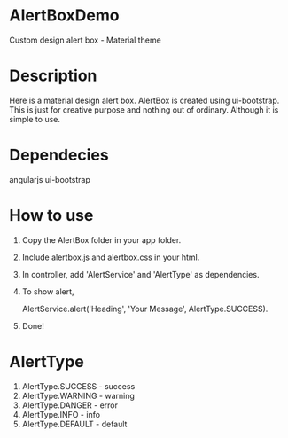 # AlertBoxDemo
Custom design alert box - Material theme

# Description

Here is a material design alert box. AlertBox is created using ui-bootstrap. This is just for creative purpose and nothing out of ordinary.
Although it is simple to use.


# Dependecies

angularjs
ui-bootstrap

# How to use
1. Copy the AlertBox folder in your app folder.
2. Include alertbox.js and alertbox.css in your html.
3. In controller, add 'AlertService' and 'AlertType' as dependencies.
4. To show alert, 
      
      AlertService.alert('Heading', 'Your Message', AlertType.SUCCESS).
5. Done!


# AlertType

1. AlertType.SUCCESS  - success
2. AlertType.WARNING - warning
3. AlertType.DANGER - error
4. AlertType.INFO - info
5. AlertType.DEFAULT - default




